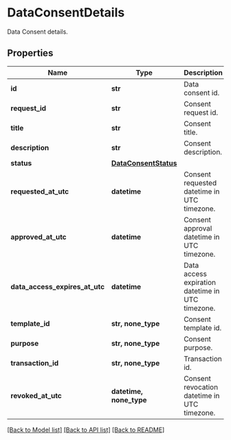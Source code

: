 # DataConsentDetails

Data Consent details.

## Properties
Name | Type | Description | Notes
------------ | ------------- | ------------- | -------------
**id** | **str** | Data consent id. | 
**request_id** | **str** | Consent request id. | 
**title** | **str** | Consent title. | 
**description** | **str** | Consent description. | 
**status** | [**DataConsentStatus**](DataConsentStatus.md) |  | 
**requested_at_utc** | **datetime** | Consent requested datetime in UTC timezone. | 
**approved_at_utc** | **datetime** | Consent approval datetime in UTC timezone. | 
**data_access_expires_at_utc** | **datetime** | Data access expiration datetime in UTC timezone. | 
**template_id** | **str, none_type** | Consent template id. | [optional] 
**purpose** | **str, none_type** | Consent purpose. | [optional] 
**transaction_id** | **str, none_type** | Transaction id. | [optional] 
**revoked_at_utc** | **datetime, none_type** | Consent revocation datetime in UTC timezone. | [optional] 

[[Back to Model list]](../README.md#documentation-for-models) [[Back to API list]](../README.md#documentation-for-api-endpoints) [[Back to README]](../README.md)


